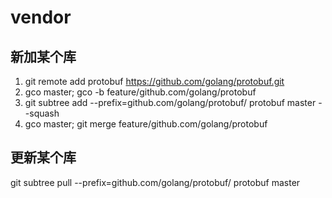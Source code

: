 # vendor

## 新加某个库

1. git remote add protobuf https://github.com/golang/protobuf.git
2. gco master; gco -b feature/github.com/golang/protobuf
3. git subtree add --prefix=github.com/golang/protobuf/ protobuf master --squash
4. gco master; git merge feature/github.com/golang/protobuf

## 更新某个库

git subtree pull --prefix=github.com/golang/protobuf/ protobuf master
